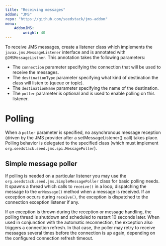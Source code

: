 ```yaml
---
title: "Receiving messages"
addon: "JMS"
repo: "https://github.com/seedstack/jms-addon"
menu:
    AddonJMS:
        weight: 40
---
```


To receive JMS messages, create a listener class which implements the `javax.jms.MessageListener` interface and is 
annotated with `@JMSMessageListner`. This annotation takes the following parameters:

* The `connection` parameter specifying the connection that will be used to receive the messages.
* The `destinationType` parameter specifying what kind of destination the class will listen to (queue or topic).
* The `destinationName` parameter specifying the name of the destination.
* The `poller` parameter is optional and is used to enable polling on this listener.

# Polling

When a `poller` parameter is specified, no asynchronous message reception (driven by the JMS provider after a 
setMessageListener() call) takes place. Polling behavior is delegated to the specified class (which must implement
`org.seedstack.seed.jms.spi.MessagePoller`).

## Simple message poller

If polling is needed on a particular listener you may use the `org.seedstack.seed.jms.SimpleMessagePoller` class for 
basic polling needs. It spawns a thread which calls to `receive()` in a loop, dispatching the message to the 
`onMessage()` method when a message is received. If an exception occurs during `receive()`, the exception is dispatched
to the connection exception listener if any.

If an exception is thrown during the reception or message handling, the polling thread is shutdown and scheduled to
restart 10 seconds later. When used in conjunction with the automatic reconnection, the exception also triggers a
connection refresh. In that case, the poller may retry to receive messages several times before the connection is up again, 
depending on the configured connection refresh timeout.
